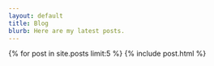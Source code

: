 ```yaml
---
layout: default
title: Blog
blurb: Here are my latest posts.
---
```


{% for post in site.posts limit:5 %}
{% include post.html %}